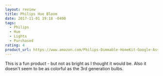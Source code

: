 ```yaml
---
layout: review
title: Philips Hue Bloom
date: 2017-11-01 19:18 -0400
tags:
  - Philips
  - Hue
  - Lights
  - Purchased
rating: 4
product_url: https://www.amazon.com/Philips-Dimmable-HomeKit-Google-Assistant/dp/B00I811PG6
---
```

This is a fun product - but not as bright as I thought it would be. Also it doesn't seem to be as colorful as the 3rd generation bulbs.
